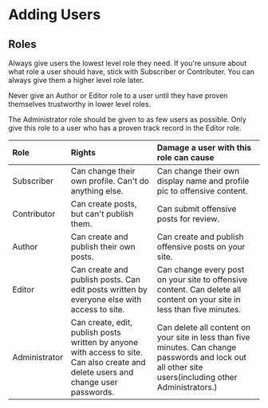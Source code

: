 # Adding Users

## Roles

Always give users the lowest level role they need. If you're unsure about what role a user should have, stick with Subscriber or Contributer. You can always give them a higher level role later.

Never give an Author or Editor role to a user until they have proven themselves trustworthy in lower level roles. 

The Administrator role should be given to as few users as possible. Only give this role to a user who has a proven track record in the Editor role. 



| Role | Rights | Damage a user with this role can cause |
| :--- | :--- | :--- |
| Subscriber | Can change their own profile. Can't do anything else. | Can change their own display name and profile pic to offensive content. |
| Contributor | Can create posts, but can't publish them. | Can submit offensive posts for review. |
| Author | Can create and publish their own posts. | Can create and publish offensive posts on your site. |
| Editor | Can create and publish posts. Can edit posts written by everyone else with access to site. | Can change every post on your site to offensive content. Can delete all content on your site in less than five minutes. |
| Administrator | Can create, edit, publish posts written by anyone with access to site. Can also create and delete users and change user passwords. | Can delete all content on your site in less than five minutes. Can change passwords and lock out all other site users\(including other Administrators.\) |



